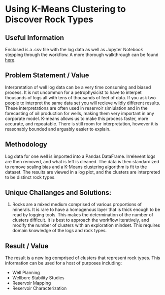 # Using K-Means Clustering to Discover Rock Types 

## Useful Information

Enclosed is a .csv file with the log data as well as Jupyter Notebook stepping through the workflow. A more thorough walkthrough can be found [here](https://johnodonnell123.github.io/pages/page_cluster.html).

## Problem Statement / Value

Interpretation of well log data can be a very time consuming and biased process. It is not uncommon for a petrophysicist to have to interpet thousands of logs all with tens of 
thousands of feet of data. If you ask two people to interpret the same data set you will recieve wildly different results. These interpretations are often used in reservoir 
simlulation and in the forecasting of oil production for wells, making them very important in any corporate model. K-means allows us to make this process faster, more accurate,
and repeatable. There is still room for interpretation, however it is reasonably bounded and arguably easier to explain. 

## Methodology

Log data for one well is imported into a Pandas DataFrame. Irrelevent logs are then removed, and what is left is cleaned. The data is then standardized to remove scaling bias and
a K-Means clustering algorithm is fit to the dataset. The results are viewed in a log plot, and the clusters are interpreted to be distinct rock types.

## Unique Challanges and Solutions:
  1. Rocks are a mixed medium comprised of various proportions of minerals. It is rare to have a homogenous layer that is thick enough to be read by logging tools. This makes the determination of the number of clusters difficult. It is best to approach the workflow iteratively, and modify the number of clusters with an exploration mindset. This requires domain knowledge of the logs and rock types.
 

## Result / Value

The result is a new log comprised of clusters that represent rock types. This information can be used for a host of purposes including:
- Well Planning
- Wellbore Stability Studies
- Reservoir Mapping
- Reservoir Characterization

